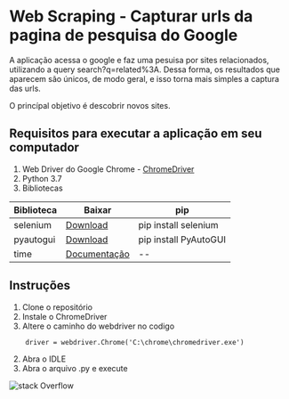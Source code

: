 # Web Scraping - Capturar urls da pagina de pesquisa do Google

A aplicação acessa o google e faz uma pesuisa por sites relacionados, utilizando a query search?q=related%3A. Dessa forma, os resultados que aparecem são únicos, de modo geral, e isso torna mais simples a captura das urls. 

O princípal objetivo é descobrir novos sites.


## Requisitos para executar a aplicação em seu computador
1. Web Driver do Google Chrome - [ChromeDriver](http://chromedriver.chromium.org/downloads)
2. Python 3.7
3. Bibliotecas

Biblioteca    | Baixar        | pip
------------- | ------------- | ---------
selenium      | [Download](https://pypi.org/project/selenium/)                       | pip install selenium
pyautogui     | [Download](https://pyautogui.readthedocs.io/en/latest/install.html)  | pip install PyAutoGUI
time          | [Documentação](https://docs.python.org/3/library/time.html)          | --

## Instruções
1. Clone o repositório
2. Instale o ChromeDriver
3. Altere o caminho do webdriver no codigo
~~~
    driver = webdriver.Chrome('C:\chrome\chromedriver.exe')
~~~
2. Abra o IDLE
3. Abra o arquivo .py e execute


![stack Overflow](https://github.com/neemiasRamos/web-scraping-resultado-pesuisa-do-google/blob/master/sDWw49Hmij.gif)
